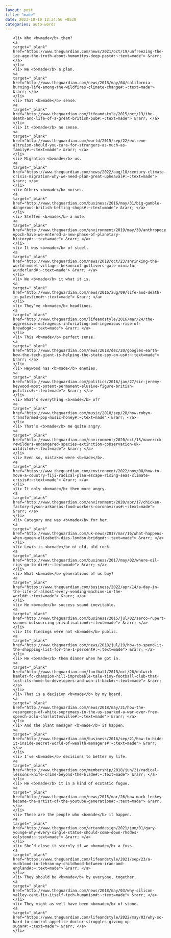 ```yaml
---
layout: post
title: "made"
date: 2023-10-10 12:34:56 +0530
categories: auto-words
---
```

<ol>

    <li> Who <b>made</b> them?
    <a 
    target="_blank" 
    href="https://www.theguardian.com/news/2021/oct/19/unfreezing-the-ice-age-the-truth-about-humanitys-deep-past#:~:text=made"> &rarr; </a>
    </li>
    <li> We <b>made</b> a plan.
    <a 
    target="_blank" 
    href="http://www.theguardian.com/news/2018/may/04/california-burning-life-among-the-wildfires-climate-change#:~:text=made"> &rarr; </a>
    </li>
    <li> That <b>made</b> sense.
    <a 
    target="_blank" 
    href="http://www.theguardian.com/lifeandstyle/2015/oct/13/the-death-and-life-of-a-great-british-pub#:~:text=made"> &rarr; </a>
    </li>
    <li> It <b>made</b> no sense.
    <a 
    target="_blank" 
    href="http://www.theguardian.com/world/2015/sep/22/extreme-altruism-should-you-care-for-strangers-as-much-as-family#:~:text=made"> &rarr; </a>
    </li>
    <li> Migration <b>made</b> us.
    <a 
    target="_blank" 
    href="https://www.theguardian.com/news/2022/aug/18/century-climate-crisis-migration-why-we-need-plan-great-upheaval#:~:text=made"> &rarr; </a>
    </li>
    <li> Others <b>made</b> noises.
    <a 
    target="_blank" 
    href="http://www.theguardian.com/business/2016/may/31/big-gamble-dangerous-british-betting-shops#:~:text=made"> &rarr; </a>
    </li>
    <li> Steffen <b>made</b> a note.
    <a 
    target="_blank" 
    href="http://www.theguardian.com/environment/2019/may/30/anthropocene-epoch-have-we-entered-a-new-phase-of-planetary-history#:~:text=made"> &rarr; </a>
    </li>
    <li> It was <b>made</b> of steel.
    <a 
    target="_blank" 
    href="http://www.theguardian.com/news/2018/oct/23/shrinking-the-world-model-villages-bekonscot-gullivers-gate-miniatur-wunderland#:~:text=made"> &rarr; </a>
    </li>
    <li> We <b>made</b> it what it is.
    <a 
    target="_blank" 
    href="http://www.theguardian.com/news/2016/aug/09/life-and-death-in-palestine#:~:text=made"> &rarr; </a>
    </li>
    <li> They’ve <b>made</b> headlines.
    <a 
    target="_blank" 
    href="http://www.theguardian.com/lifeandstyle/2016/mar/24/the-aggressive-outrageous-infuriating-and-ingenious-rise-of-brewdog#:~:text=made"> &rarr; </a>
    </li>
    <li> This <b>made</b> perfect sense.
    <a 
    target="_blank" 
    href="http://www.theguardian.com/news/2018/dec/20/googles-earth-how-the-tech-giant-is-helping-the-state-spy-on-us#:~:text=made"> &rarr; </a>
    </li>
    <li> Heywood has <b>made</b> enemies.
    <a 
    target="_blank" 
    href="http://www.theguardian.com/politics/2016/jan/27/sir-jeremy-heywood-most-potent-permanent-elusive-figure-british-politics#:~:text=made"> &rarr; </a>
    </li>
    <li> What’s everything <b>made</b> of?
    <a 
    target="_blank" 
    href="http://www.theguardian.com/music/2018/sep/28/how-robyn-transformed-pop-music-honey#:~:text=made"> &rarr; </a>
    </li>
    <li> That’s <b>made</b> me quite angry.
    <a 
    target="_blank" 
    href="http://www.theguardian.com/environment/2020/oct/13/maverick-rewilders-endangered-species-extinction-conservation-uk-wildlife#:~:text=made"> &rarr; </a>
    </li>
    <li> Even so, mistakes were <b>made</b>.
    <a 
    target="_blank" 
    href="https://www.theguardian.com/environment/2022/nov/08/how-to-move-a-country-fiji-radical-plan-escape-rising-seas-climate-crisis#:~:text=made"> &rarr; </a>
    </li>
    <li> It only <b>made</b> them more angry.
    <a 
    target="_blank" 
    href="http://www.theguardian.com/environment/2020/apr/17/chicken-factory-tyson-arkansas-food-workers-coronavirus#:~:text=made"> &rarr; </a>
    </li>
    <li> Category one was <b>made</b> for her.
    <a 
    target="_blank" 
    href="http://www.theguardian.com/uk-news/2017/mar/16/what-happens-when-queen-elizabeth-dies-london-bridge#:~:text=made"> &rarr; </a>
    </li>
    <li> Lewis is <b>made</b> of old, old rock.
    <a 
    target="_blank" 
    href="http://www.theguardian.com/business/2017/may/02/where-oil-rigs-go-to-die#:~:text=made"> &rarr; </a>
    </li>
    <li> What <b>made</b> generations of us buy?
    <a 
    target="_blank" 
    href="https://www.theguardian.com/business/2022/apr/14/a-day-in-the-life-of-almost-every-vending-machine-in-the-world#:~:text=made"> &rarr; </a>
    </li>
    <li> He <b>made</b> success sound inevitable.
    <a 
    target="_blank" 
    href="http://www.theguardian.com/business/2015/jul/02/serco-rupert-soames-outsourcing-privatisation#:~:text=made"> &rarr; </a>
    </li>
    <li> Its findings were not <b>made</b> public.
    <a 
    target="_blank" 
    href="http://www.theguardian.com/news/2018/jul/19/how-to-spend-it-the-shopping-list-for-the-1-percent#:~:text=made"> &rarr; </a>
    </li>
    <li> He <b>made</b> them dinner when he got in.
    <a 
    target="_blank" 
    href="http://www.theguardian.com/football/2018/oct/26/dulwich-hamlet-fc-champion-hill-improbable-tale-tiny-football-club-that-lost-its-home-to-developers-and-won-it-back#:~:text=made"> &rarr; </a>
    </li>
    <li> That is a decision <b>made</b> by my board.
    <a 
    target="_blank" 
    href="http://www.theguardian.com/news/2018/may/31/how-the-resurgence-of-white-supremacy-in-the-us-sparked-a-war-over-free-speech-aclu-charlottesville#:~:text=made"> &rarr; </a>
    </li>
    <li> And the plant manager <b>made</b> it happen.
    <a 
    target="_blank" 
    href="http://www.theguardian.com/business/2016/sep/21/how-to-hide-it-inside-secret-world-of-wealth-managers#:~:text=made"> &rarr; </a>
    </li>
    <li> I’ve <b>made</b> decisions to better my life.
    <a 
    target="_blank" 
    href="http://www.theguardian.com/membership/2018/jun/21/radical-lessons-knife-crime-beyond-the-blade#:~:text=made"> &rarr; </a>
    </li>
    <li> He <b>made</b> it in a kind of ecstatic fugue.
    <a 
    target="_blank" 
    href="http://www.theguardian.com/news/2015/mar/26/how-mark-leckey-became-the-artist-of-the-youtube-generation#:~:text=made"> &rarr; </a>
    </li>
    <li> These are the people who <b>made</b> it happen.
    <a 
    target="_blank" 
    href="http://www.theguardian.com/artanddesign/2021/jun/01/gary-younge-why-every-single-statue-should-come-down-rhodes-colston#:~:text=made"> &rarr; </a>
    </li>
    <li> She’d close it sternly if we <b>made</b> a fuss.
    <a 
    target="_blank" 
    href="https://www.theguardian.com/lifeandstyle/2021/sep/23/a-mudblood-in-tehran-my-childhood-between-iran-and-england#:~:text=made"> &rarr; </a>
    </li>
    <li> They should be <b>made</b> by everyone, together.
    <a 
    target="_blank" 
    href="http://www.theguardian.com/news/2018/may/03/why-silicon-valley-cant-fix-itself-tech-humanism#:~:text=made"> &rarr; </a>
    </li>
    <li> They might as well have been <b>made</b> of stone.
    <a 
    target="_blank" 
    href="https://www.theguardian.com/lifeandstyle/2022/may/03/why-so-hard-to-control-appetite-doctor-struggles-giving-up-sugar#:~:text=made"> &rarr; </a>
    </li>